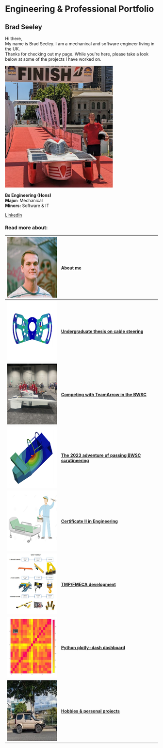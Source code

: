 # Engineering & Professional Portfolio

## Brad Seeley


Hi there, <br>
My name is Brad Seeley. I am a mechanical and software engineer living in the UK. <br>
Thanks for checking out my page. While you're here, please take a look below at some of the projects I have worked on. 

<img src="./imgs/self-pic.jpeg" height="400">


**Bs Engineering (Hons)**<br>
**Major:** Mechanical<br>
**Minors:** Software & IT<br>

[LinkedIn](https://www.linkedin.com/in/brad-seeley/) <br>

### Read more about:<br>
|[<img src="./imgs/thumbnails/self-thumbnail.jpeg" height="200" width="200"/>](./imgs/thumbnails/self-thumbnail.jpeg)|[About me](./pages/about-me.md)|
|:----:|:----|
|[<img src="./imgs/thumbnails/thesis-thumbnail.jpeg" height="200" width="200"/>](./imgs/thumbnails/thesis-thumbnail.jpeg)|**[Undergraduate thesis on cable steering](./pages/thesis.md)**|
|[<img src="./imgs/thumbnails/BWSC-thumbnail.jpeg" height="200" width="200"/>](./imgs/thumbnails/BWSC-thumbnail.jpeg)|**[Competing with TeamArrow in the BWSC](./pages/BWSC.md)**|
|[<img src="./imgs/thumbnails/certification-thumbnail.jpeg" height="200" width="200"/>](./imgs/thumbnails/certification-thumbnail.jpeg)|**[The 2023 adventure of passing BWSC scrutineering](./pages/solar-car-certification.md)**|
|[<img src="./imgs/thumbnails/traineeship-thumbnail.jpeg" width="200" height="200"/>](./imgs/thumbnails/traineeship-thumbnail.jpeg)|**[Certificate II in Engineering](./pages/traineeship.md)**|
|[<img src="./imgs/thumbnails/FMECA-thumbnail.jpeg" height="200" width="200"/>](./imgs/thumbnails/FMECA-thumbnail.jpeg)|**[TMP/FMECA development](./pages/TMP-FMECA.md)**|
|[<img src="./imgs/thumbnails/plotly-thumbnail.jpeg" height="200" width="200"/>](./imgs/thumbnails/plotly-thumbnail.jpeg)|**[Python plotly-dash dashboard](./pages/plotly.md)**|
|[<img src="./imgs/thumbnails/jimny-thumbnail.jpeg" height="200" width="200"/>](./imgs/thumbnails/jimny-thumbnail.jpeg)|**[Hobbies & personal projects](./pages/hobbies.md)**|


